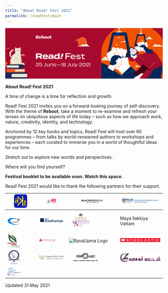 ```yaml
---
title: "About Read! Fest 2021"
permalink: /readfest/main
---
```


![banner RF](\images\RF_WebsiteHeader.png)

**About Read! Fest 2021**

A time of change is a time for reflection and growth. 

Read! Fest 2021 invites you on a forward-looking journey of self-discovery. With the theme of **Reboot**, take a moment to re-examine and refresh your lenses on ubiquitous aspects of life today – such as how we approach work, nature, creativity, identity, and technology.

Anchored by 12 key books and topics, Read! Fest will host over 60 programmes – from talks by world-renowned authors to workshops and experiences – each curated to immerse you in a world of thoughtful ideas for our time. 

Stretch out to explore new worlds and perspectives. 



Where will you find yourself?



**Festival booklet to be available soon. Watch this space.**



Read! Fest 2021 would like to thank the following partners for their support.

| <img src="/images/RFPartners/AKT Creations2.png" style="width:50%" alt="AKT Creations"/> | <img src="/images/RFPartners/Association of Singapore Tamil Writers logo.jpg" style="width:50%" alt="Association of Singapore Tamil Writers logo"/> | <img src="/images/RFPartners/Blacspice_logo.jpg" style="width:50%" alt="Blacspice_logo"/> | <img src="/images/RFPartners/DBS High Res Logo.jpg" style="width:250%" alt="DBS High Res Logo"/> |
| ------------------------------------------------------------ | ------------------------------------------------------------ | ------------------------------------------------------------ | ------------------------------------------------------------ |
| <img src="/images/RFPartners/Kavimaalai_Logo.png" style="width:50%" alt="Kavimaalai_Logo"/> | <img src="/images/RFPartners/Kino.png" style="width:100%" alt="Kino"/> | <img src="/images/RFPartners/Lisha.png" style="width:50%" alt="Lisha"/> | Maya Ilakkiya Vattam                                         |
| <img src="/images/RFPartners/NParks.png" style="width:50%" alt="NParks"/> | <img src="/images/RFPartners/POPULARLogo-01.jpg" style="width:70%" alt="POPULARLogo-01"/> | <img src="/images/RFPartners/RavaUpma Logo.png" style="width:25%" alt="RavaUpma Logo"/> | <img src="/images/RFPartners/Scholastic.png" style="width:250%" alt="Scholastic"/> |
| <img src="/images/RFPartners/Singai Tamil Singam LOGO.jpg" style="width:50%" alt="Singai Tamil Singam LOGO"/> | <img src="/images/RFPartners/Logo_SBC.jpg" style="width:100%" alt="Logo_SBC"/> | <img src="/images/RFPartners/Tamil Pattimandra Kalai Kazhagam logo.jpg" style="width:70%" alt="Tamil Pattimandra Kalai Kazhagam logo"/> | <img src="/images/RFPartners/Vaasagar Vattam.png" style="width:150%" alt="Vaasagar Vattam"/> |
| <img src="/images/RFPartners/Young Writers.png" style="width:50%" alt="Young Writers"/> |                                                              |                                                              |                                                              |



Updated 31 May 2021
